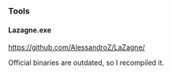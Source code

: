 ### Tools
#### Lazagne.exe
https://github.com/AlessandroZ/LaZagne/

Official binaries are outdated, so I recompiled it.
